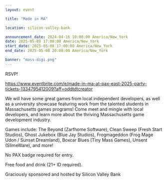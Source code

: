 ```yaml
---
layout: event

title: "Made in MA"

location: silicon-valley-bank

announcement_date: 2024-04-16 10:00:00 America/New_York
date: 2025-05-08 17:00:00 America/New_York
start_date: 2025-05-08 17:00:00 America/New_York
end_date: 2025-05-08 20:00:00 America/New_York

banner: "mass-digi.png"
---
```


RSVP!

<https://www.eventbrite.com/e/made-in-ma-at-pax-east-2025-party-tickets-1334795412009?aff=oddtdtcreator>

We will have some great games from local independent developers, as well as a university showcase featuring work from the talented students in Massachusetts games programs! Come meet and mingle with local developers, and learn more about the thriving Massachusetts game development industry.

Games include: The Beyond (Zarfhome Software), Clean Sweep (Fresh Start Studios), Ghost Jukebox (Blue Jay Studios), Frogmageddon (Frog Mage Udon / Sunset Dreamland), Boxcar Blues (Tiny Mass Games), Unsent (SlimeWare), and more!

No PAX badge required for entry.

Free food and drink (21+ ID required).

Graciously sponsored and hosted by Silicon Valley Bank
